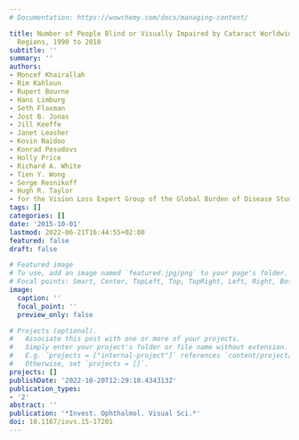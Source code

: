 ```yaml
---
# Documentation: https://wowchemy.com/docs/managing-content/

title: Number of People Blind or Visually Impaired by Cataract Worldwide and in World
  Regions, 1990 to 2010
subtitle: ''
summary: ''
authors:
- Moncef Khairallah
- Rim Kahloun
- Rupert Bourne
- Hans Limburg
- Seth Flaxman
- Jost B. Jonas
- Jill Keeffe
- Janet Leasher
- Kovin Naidoo
- Konrad Pesudovs
- Holly Price
- Richard A. White
- Tien Y. Wong
- Serge Resnikoff
- Hugh R. Taylor
- for the Vision Loss Expert Group of the Global Burden of Disease Study
tags: []
categories: []
date: '2015-10-01'
lastmod: 2022-06-21T16:44:55+02:00
featured: false
draft: false

# Featured image
# To use, add an image named `featured.jpg/png` to your page's folder.
# Focal points: Smart, Center, TopLeft, Top, TopRight, Left, Right, BottomLeft, Bottom, BottomRight.
image:
  caption: ''
  focal_point: ''
  preview_only: false

# Projects (optional).
#   Associate this post with one or more of your projects.
#   Simply enter your project's folder or file name without extension.
#   E.g. `projects = ["internal-project"]` references `content/project/deep-learning/index.md`.
#   Otherwise, set `projects = []`.
projects: []
publishDate: '2022-10-20T12:29:18.434313Z'
publication_types:
- '2'
abstract: ''
publication: '*Invest. Ophthalmol. Visual Sci.*'
doi: 10.1167/iovs.15-17201
---
```

